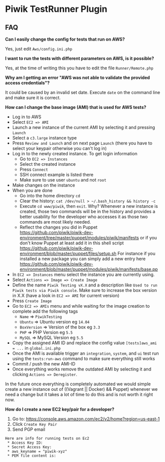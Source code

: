 # Piwik TestRunner Plugin

## FAQ

__Can I easily change the config for tests that run on AWS?__

Yes, just edit `Aws/config.ini.php`

__I want to run the tests with different parameters on AWS, is it possible?__

Yes, at the time of writing this you have to edit the file `Runner/Remote.php`

__Why am I getting an error "AWS was not able to validate the provided access credentials"?__

It could be caused by an invalid set date. Execute `date` on the command line and make sure it is correct.

__How can I change the base image (AMI) that is used for AWS tests?__

* Log in to AWS
* Select `EC2 => AMI`
* Launch a new instance of the current AMI by selecting it and pressing `Launch`
* Select a `c3.large` instance type
* Press `Review and Launch` and on next page `Launch` (there you have to select your keypair otherwise you can't log in)
* Log in to the newly created instance. To get login information 
  * Go to `EC2 => Instances`
  * Select the created instance
  * Press `Connect`
  * SSH connect example is listed there
  * Make sure to use user `ubuntu` and not `root`
* Make changes on the instance
* When you are done
  * Go into the home directory `cd`
  * Clear the history: `cat /dev/null > ~/.bash_history && history -c`
  * Execute `cd www/piwik`, then `exit`. Why? Whenever a new instance is created, those two commands will be in the history 
    and provides a better usability for the developer who accesses it as those two commands are most likely needed.
  * Reflect the changes you did in Puppet https://github.com/piwik/piwik-dev-environment/tree/master/puppet/modules/piwik/manifests 
    or if you don't know Puppet at least add it in this shell script https://github.com/piwik/piwik-dev-environment/blob/master/puppet/files/setup.sh
    For instance if you installed a new package you can simply add a new entry here https://github.com/piwik/piwik-dev-environment/blob/master/puppet/modules/piwik/manifests/base.pp
* In `EC2 => Instances` menu select the instance you are currently using.
* Select `Actions => Image => Create Image`
* Define the name `Piwik Testing vX.X` and a description like `Used to run Piwik tests via Piwik console`. Make sure to increase the box version in X.X (have a look in `EC2 => AMI` for current version)
* Press `Create Image`
* Go to `EC2 => AMIs` menu and while waiting for the image creation to complete add the following tags
  * `Name` => `PiwikTesting`
  * `Ubuntu` => Ubuntu version eg `14.04`
  * `BoxVersion` => Version of the box eg `3.3`
  * `PHP` => PHP Version eg `5.5`
  * `MySQL` => MySQL Version eg `5.5`
* Copy the assigned AMI ID and replace the config value `[tests]aws_ami = ...`  in `global.ini.php`
* Once the AMI is available trigger an `integration`, `system`, and `ui` test run using the `tests:run-aws` command to make sure everything still works
* Commit / push the new AMI-ID
* Once everything works remove the outdated AMI by selecting it and clicking `Actions => Deregister`. 

In the future once everything is completely automated we would simple create a new instance out of ((Vagrant || Docker) && Puppet) whenever we need a change but it takes a lot of time to do this and is not worth it right now.

__How do I create a new EC2 key/pair for a developer?__

1. Go to: https://console.aws.amazon.com/ec2/v2/home?region=us-east-1
2. Click `Create Key Pair`
3. Send PGP email

```
Here are info for running tests on Ec2
 * Access Key ID: 
 * Secret Access Key: 
 * aws_keyname = "piwik-xyz"
 * PEM file content is:
```
 
